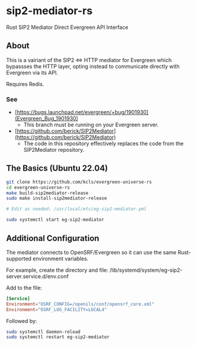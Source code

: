 # sip2-mediator-rs

Rust SIP2 Mediator Direct Evergreen API Interface

## About

This is a vairiant of the SIP2 <=> HTTP mediator for Evergreen which 
bypassses the HTTP layer, opting instead to communicate directly
with Evergreen via its API.

Requires Redis.

### See 

* [https://bugs.launchpad.net/evergreen/+bug/1901930](Evergreen_Bug_1901930)
    * This branch must be running on your Evergreen server.
* [https://github.com/berick/SIP2Mediator](https://github.com/berick/SIP2Mediator)
    * The code in this repository effectively replaces the code from 
      the SIP2Mediator repository.

## The Basics (Ubuntu 22.04)

```sh
git clone https://github.com/kcls/evergreen-universe-rs                                  
cd evergreen-universe-rs
make build-sip2mediator-release                                                
sudo make install-sip2mediator-release                                         

# Edit as needed: /usr/local/etc/eg-sip2-mediator.yml

sudo systemctl start eg-sip2-mediator
```

## Additional Configuration

The mediator connects to OpenSRF/Evergreen so it can use the same
Rust-supported environment variables.

For example, create the directory and file: /lib/systemd/system/eg-sip2-server.service.d/env.conf 

Add to the file:

```conf
[Service]
Environment="OSRF_CONFIG=/openils/conf/opensrf_core.xml"
Environment="OSRF_LOG_FACILITY=LOCAL4"
```

Followed by:

```sh
sudo systemctl daemon-reload
sudo systemctl restart eg-sip2-mediator
```

